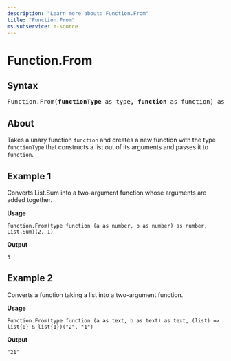 ```yaml
---
description: "Learn more about: Function.From"
title: "Function.From"
ms.subservice: m-source
---
```

# Function.From

## Syntax

<pre>
Function.From(<b>functionType</b> as type, <b>function</b> as function) as function
</pre>

## About

Takes a unary function `function` and creates a new function with the type `functionType` that constructs a list out of its arguments and passes it to `function`.

## Example 1

Converts List.Sum into a two-argument function whose arguments are added together.

**Usage**

```powerquery-m
Function.From(type function (a as number, b as number) as number, List.Sum)(2, 1)
```

**Output**

`3`

## Example 2

Converts a function taking a list into a two-argument function.

**Usage**

```powerquery-m
Function.From(type function (a as text, b as text) as text, (list) => list{0} & list{1})("2", "1")
```

**Output**

`"21"`
